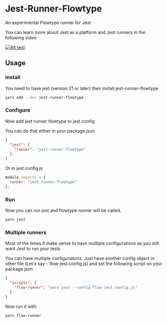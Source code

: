 # Jest-Runner-Flowtype

An experimental Flowtype runner for Jest

You can learn more about Jest as a platform and Jest runners in the following video

[![Alt text](https://img.youtube.com/vi/NtjyeojAOBs/0.jpg)](https://www.youtube.com/watch?v=NtjyeojAOBs)

## Usage

### install

You need to have jest (version 21 or later) then install jest-runner-flowtype

```bash
yarn add --dev jest-runner-flowtype
```

### Configure

Now add jest runner flowtype to jest config

You can do that either in your package.json

```json
{
  "jest": {
    "runner": "jest-runner-flowtype"
  }
}
```

Or in jest.config.js

```js
module.exports = {
  runner: "jest-runner-flowtype"
};
```

### Run

Now you can run jest and flowtype runner will be called.

```bash
yarn jest
```

### Multiple runners

Most of the times it make sense to have multiple configurations as you still want Jest to run your tests

You can have multiple configurations. Just have another config object in other file (Let's say - flow-jest.config.js) and set the following script on your package.json

```json
{
  "scripts": {
    "flow-runner": "yarn jest --config flow-jest.config.js"
  }
}
```

Now run it with

```bash
yarn flow-runner
```
